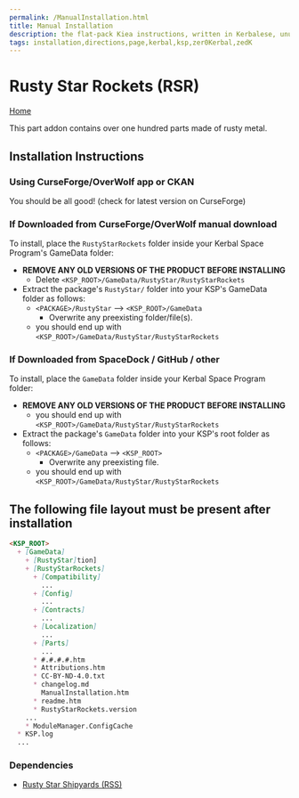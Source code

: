 ```yaml
---
permalink: /ManualInstallation.html
title: Manual Installation
description: the flat-pack Kiea instructions, written in Kerbalese, unusally present
tags: installation,directions,page,kerbal,ksp,zer0Kerbal,zedK
---
```


<!-- ManualInstallation.md v1.1.8.1
Rusty Star Rockets (RSR)
created: 01 Oct 2019
updated: 29 Jul 2022 -->

<!-- based upon work by Lisias -->

# Rusty Star Rockets (RSR)

[Home](./index.md)

This part addon contains over one hundred parts made of rusty metal.

## Installation Instructions

### Using CurseForge/OverWolf app or CKAN

You should be all good! (check for latest version on CurseForge)

### If Downloaded from CurseForge/OverWolf manual download

To install, place the `RustyStarRockets` folder inside your Kerbal Space Program's GameData folder:

* **REMOVE ANY OLD VERSIONS OF THE PRODUCT BEFORE INSTALLING**
  * Delete `<KSP_ROOT>/GameData/RustyStar/RustyStarRockets`
* Extract the package's `RustyStar/` folder into your KSP's GameData folder as follows:
  * `<PACKAGE>/RustyStar` --> `<KSP_ROOT>/GameData`
    * Overwrite any preexisting folder/file(s).
  * you should end up with `<KSP_ROOT>/GameData/RustyStar/RustyStarRockets`

### If Downloaded from SpaceDock / GitHub / other

To install, place the `GameData` folder inside your Kerbal Space Program folder:

* **REMOVE ANY OLD VERSIONS OF THE PRODUCT BEFORE INSTALLING**
  * you should end up with `<KSP_ROOT>/GameData/RustyStar/RustyStarRockets`
* Extract the package's `GameData` folder into your KSP's root folder as follows:
  * `<PACKAGE>/GameData` --> `<KSP_ROOT>`
    * Overwrite any preexisting file.
  * you should end up with `<KSP_ROOT>/GameData/RustyStar/RustyStarRockets`

## The following file layout must be present after installation

```markdown
<KSP_ROOT>
  + [GameData]
    + [RustyStar]tion]
    + [RustyStarRockets]
      + [Compatibility]
        ...
      + [Config]
        ...
      + [Contracts]
        ...
      + [Localization]
        ...
      + [Parts]
        ...
      * #.#.#.#.htm
      * Attributions.htm
      * CC-BY-ND-4.0.txt
      * changelog.md
        ManualInstallation.htm
      * readme.htm
      * RustyStarRockets.version
    ...
    * ModuleManager.ConfigCache
  * KSP.log
  ...
```

### Dependencies

* [Rusty Star Shipyards (RSS)][RSS]

[RSS]: https://forum.kerbalspaceprogram.com/index.php?/topic/209456-*/ "Rusty Star Shipyards"
[mm]: https://forum.kerbalspaceprogram.com/index.php?/topic/50533-*/ "Module Manager"
[mml]: https://github.com/net-lisias-ksp/ModuleManager "Module Manager /L"

